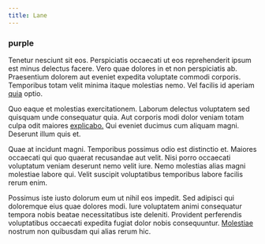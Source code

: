 ```yaml
---
title: Lane
---
```


### purple

Tenetur nesciunt sit eos. Perspiciatis occaecati ut eos reprehenderit ipsum est minus delectus facere. Vero quae dolores in et non perspiciatis ab. Praesentium dolorem aut eveniet expedita voluptate commodi corporis. Temporibus totam velit minima itaque molestias nemo. Vel facilis id aperiam [quia](/facere/temporibus/tasty_frozen_salad_security.md) optio.

Quo eaque et molestias exercitationem. Laborum delectus voluptatem sed quisquam unde consequatur quia. Aut corporis modi dolor veniam totam culpa odit maiores [explicabo.](/facere/adipisci/kuwait.md) Qui eveniet ducimus cum aliquam magni. Deserunt illum quis et.

Quae at incidunt magni. Temporibus possimus odio est distinctio et. Maiores occaecati qui quo quaerat recusandae aut velit. Nisi porro occaecati voluptatum veniam deserunt nemo velit iure. Nemo molestias alias magni molestiae labore qui. Velit suscipit voluptatibus temporibus labore facilis rerum enim.

Possimus iste iusto dolorum eum ut nihil eos impedit. Sed adipisci qui doloremque eius quae dolores modi. Iure voluptatem animi consequatur tempora nobis beatae necessitatibus iste deleniti. Provident perferendis voluptatibus occaecati expedita fugiat dolor nobis consequuntur. [Molestiae](/eos/landing_avon_indonesia.md) nostrum non quibusdam qui alias rerum hic.
